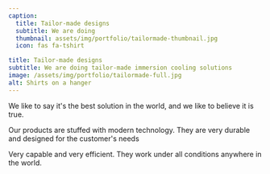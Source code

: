 ```yaml
---
caption:
  title: Tailor-made designs
  subtitle: We are doing 
  thumbnail: assets/img/portfolio/tailormade-thumbnail.jpg
  icon: fas fa-tshirt

title: Tailor-made designs
subtitle: We are doing tailor-made immersion cooling solutions
image: /assets/img/portfolio/tailormade-full.jpg
alt: Shirts on a hanger
---
```

We like to say it's the best solution in the world, and we like to believe it is true.

Our products are stuffed with modern technology.
They are very durable and designed for the customer's needs

Very capable and very efficient. They work under all conditions anywhere in the world.
